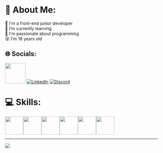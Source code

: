 # 💫 About Me:
🦾 I'm a front-end junior developer<br>🤖  I’m currently learning<br>👻 I'm passionate about programming<br>😵 I'm 18 years old<br>


## 🌐 Socials:
<a href="matheusborgesCode@gmail.com"><img width="67" src="https://img.shields.io/badge/Gmail-D14836?style=for-the-badge&logo=gmail&logoColor=white"/></a>
[![LinkedIn](https://img.shields.io/badge/LinkedIn-%230077B5.svg?logo=linkedin&logoColor=white)](https://linkedin.com/in/https://www.linkedin.com/in/matheus-borges-4a7469239/)
[![Discord](https://img.shields.io/badge/Discord-%237289DA.svg?logo=discord&logoColor=white)](htttps://discord.gg/BORGESIN#0376)

# 💻 Skills:
<div style="display: flex">
<img width="60" src="(https://img.shields.io/badge/JavaScript-323330?style=for-the-badge&logo=javascript&logoColor=F7DF1E)"/>
<img width="60" src="(https://img.shields.io/badge/CSS3-1572B6?style=for-the-badge&logo=css3&logoColor=white)"/>
<img width="60" src="(https://img.shields.io/badge/React-20232A?style=for-the-badge&logo=react&logoColor=61DAFB)"/>
<img width="60" src="(https://img.shields.io/badge/next.js-000000?style=for-the-badge&logo=nextdotjs&logoColor=white)"/>
<img width="60" src="(https://img.shields.io/badge/Bootstrap-563D7C?style=for-the-badge&logo=bootstrap&logoColor=white)"/>
<img width="60" src="(https://img.shields.io/badge/Tailwind_CSS-38B2AC?style=for-the-badge&logo=tailwind-css&logoColor=white)"/>
</div>

---
[![](https://visitcount.itsvg.in/api?id=Borgeta-code&icon=2&color=12)](https://visitcount.itsvg.in)
